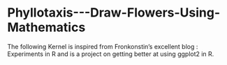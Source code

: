 # Phyllotaxis---Draw-Flowers-Using-Mathematics
The following Kernel is inspired from Fronkonstin’s excellent blog : Experiments in R and is a project on getting better at using ggplot2 in R.
